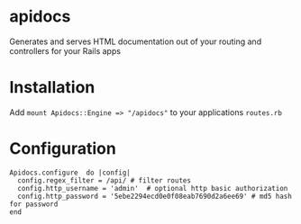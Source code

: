 apidocs
=======

Generates and serves HTML documentation out of your routing and controllers for your Rails apps

Installation
=======

Add ```mount Apidocs::Engine => "/apidocs"``` to your applications ```routes.rb```  

Configuration
=======

    Apidocs.configure  do |config|
      config.regex_filter = /api/ # filter routes
      config.http_username = 'admin'  # optional http basic authorization 
      config.http_password = '5ebe2294ecd0e0f08eab7690d2a6ee69' # md5 hash for password
    end
